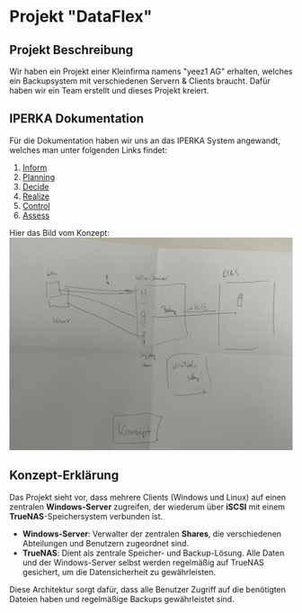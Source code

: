# Projekt "DataFlex"

## Projekt Beschreibung

Wir haben ein Projekt einer Kleinfirma namens "yeez1 AG" erhalten, welches ein Backupsystem mit verschiedenen Servern & Clients braucht.
Dafür haben wir ein Team erstellt und dieses Projekt kreiert.

## IPERKA Dokumentation

Für die Dokumentation haben wir uns an das IPERKA System angewandt, welches man unter folgenden Links findet:

1. [Inform](https://github.com/ironflipper/DataFlex/blob/main/Dokumentationen/iperka/01_inform.md)
2. [Planning](https://github.com/ironflipper/DataFlex/blob/main/Dokumentationen/iperka/02_planning.md)
3. [Decide](https://github.com/ironflipper/DataFlex/blob/main/Dokumentationen/iperka/03_decide.md)
4. [Realize](https://github.com/ironflipper/DataFlex/blob/main/Dokumentationen/iperka/04_realize.md)
5. [Control](https://github.com/ironflipper/DataFlex/blob/main/Dokumentationen/iperka/05_control.md)
6. [Assess](https://github.com/ironflipper/DataFlex/blob/main/Dokumentationen/iperka/06_assess.md)


Hier das Bild vom Konzept:  
![Konzept](https://github.com/ironflipper/DataFlex/blob/main/Dokumentationen/iperka/Images/Image%20(1).jpg)

## Konzept-Erklärung

Das Projekt sieht vor, dass mehrere Clients (Windows und Linux) auf einen zentralen **Windows-Server** zugreifen, der wiederum über **iSCSI** mit einem **TrueNAS**-Speichersystem verbunden ist.

- **Windows-Server**: Verwalter der zentralen **Shares**, die verschiedenen Abteilungen und Benutzern zugeordnet sind.
- **TrueNAS**: Dient als zentrale Speicher- und Backup-Lösung. Alle Daten und der Windows-Server selbst werden regelmäßig auf TrueNAS gesichert, um die Datensicherheit zu gewährleisten.

Diese Architektur sorgt dafür, dass alle Benutzer Zugriff auf die benötigten Dateien haben und regelmäßige Backups gewährleistet sind.
